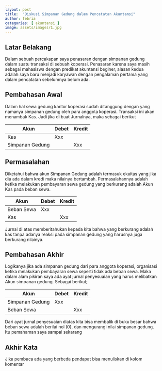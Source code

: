 ```yaml
---
layout: post
title:  "Diskusi Simpanan Gedung dalam Pencatatan Akuntansi"
author: febria
categories: [ akuntansi ]
image: assets/images/1.jpg
---
```

## Latar Belakang
Dalam sebuah percakapan saya penasaran dengan simpanan gedung dalam suatu transaksi di sebuah koperasi. Penasaran karena saya masih sebagai mahasiswa dengan predikat akuntansi beginer, alasan kedua adalah saya baru menjadi karyawan dengan pengalaman pertama yang dalam pencatatan sebelumnya belum ada.

## Pembahasan Awal
Dalam hal sewa gedung kantor koperasi sudah ditanggung dengan yang namanya simpanan gedung oleh para anggota koperasi. Transaksi ini akan menambak Kas. Jadi jika di buat Jurnalnya, maka sebagai berikut
<table class="table table-bordered">
  <thead>
    <tr>
      <th scope="col">Akun</th>
      <th scope="col">Debet</th>
      <th scope="col">Kredit</th>
    </tr>
  </thead>
  <tbody>
    <tr>   
      <td>Kas</td>
      <td>Xxx</td>
      <td></td>
    </tr>
    <tr>
      <td>  Simpanan Gedung</td>
      <td></td>
      <td>Xxx</td>
    </tr>  
  </tbody>
</table>

## Permasalahan
Diketahui bahwa akun Simpanan Gedung adalah termasuk ekuitas yang jika dia ada dalam kredi maka nilainya bertambah. Permasalahannya adalah ketika melakukan pembayaran sewa gedung yang berkurang adalah Akun Kas pada beban sewa.
<table class="table table-bordered">
  <thead>
    <tr>
      <th scope="col">Akun</th>
      <th scope="col">Debet</th>
      <th scope="col">Kredit</th>
    </tr>
  </thead>
  <tbody>
    <tr>   
      <td>Beban Sewa</td>
      <td>Xxx</td>
      <td></td>
    </tr>
    <tr>
      <td>  Kas</td>
      <td></td>
      <td>Xxx</td>
    </tr>  
  </tbody>
</table>

Jurnal di atas memberitahukan kepada kita bahwa yang berkurang adalah kas tanpa adanya reaksi pada simpanan gedung yang harusnya juga berkurang nilainya.

## Pembahasan Akhir
Logikanya jika ada simpanan gedung dari para anggota koperasi, organisasi ketika melakukan pembayaran sewa seperti tidak ada beban sewa. Maka dalam alam pikiran saya ada ayat jurnal penyesuaian yang harus melibatkan Akun simpanan gedung. Sebagai berikut;
<table class="table table-bordered">
  <thead>
    <tr>
      <th scope="col">Akun</th>
      <th scope="col">Debet</th>
      <th scope="col">Kredit</th>
    </tr>
  </thead>
  <tbody>
    <tr>   
      <td>Simpanan Gedung</td>
      <td>Xxx</td>
      <td></td>
    </tr>
    <tr>
      <td>  Beban Sewa</td>
      <td></td>
      <td>Xxx</td>
    </tr>  
  </tbody>
</table>
Dari ayat jurnal penyesuaian diatas kita bisa membalik di buku besar bahwa beban sewa adalah berilai nol (0), dan mengurangi nilai simpanan gedung. Itu pemahaman saya sampai sekarang

## Akhir Kata
Jika pembaca ada yang berbeda pendapat bisa menuliskan di kolom komentar

